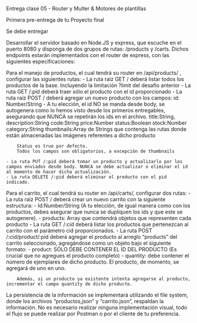 Entrega clase 05 - Router y Multer & Motores de plantillas

Primera pre-entrega de tu Proyecto final

Se debe entregar

Desarrollar el servidor basado en Node.JS y express, que escuche en el puerto 8080 y disponga de dos grupos de rutas: /products y /carts. Dichos endpoints estarán implementados con el router de express, con las siguientes especificaciones:

Para el manejo de productos, el cual tendrá su router en /api/products/ , configurar las siguientes rutas: 
    - La ruta raíz GET / deberá listar todos los productos de la base. Incluyendo la limitación ?limit del desafío anterior 
    - La ruta GET /:pid deberá traer sólo el producto con el id proporcionado 
    - La ruta raíz POST / deberá agregar un nuevo producto con los campos:
        id: Number/String - A tu elección, el id NO se manda desde body, se autogenera como lo hemos visto desde los primeros entregables, asegurando que NUNCA se repetirán los ids en el archivo.
        title:String,
        description:String
        code:String
        price:Number
        status:Boolean
        stock:Number
        category:String
        thumbnails:Array de Strings que contenga las rutas donde están almacenadas las imágenes referentes a dicho producto

        Status es true por defecto.
        Todos los campos son obligatorios, a excepción de thumbnails

    - La ruta PUT /:pid deberá tomar un producto y actualizarlo por los campos enviados desde body. NUNCA se debe actualizar o eliminar el id al momento de hacer dicha actualización.
    - La ruta DELETE /:pid deberá eliminar el producto con el pid indicado.

Para el carrito, el cual tendrá su router en /api/carts/, configurar dos rutas: 
    - La ruta raíz POST / deberá crear un nuevo carrito con la siguiente estructura: 
        - Id:Number/String (A tu elección, de igual manera como con los productos, debes asegurar que nunca se dupliquen los ids y que este se autogenere). 
        - products: Array que contendrá objetos que representen cada producto 
    - La ruta GET /:cid deberá listar los productos que pertenezcan al carrito con el parámetro cid proporcionados. 
    - La ruta POST /:cid/product/:pid deberá agregar el producto al arreglo “products” del carrito seleccionado, agregándose como un objeto bajo el siguiente formato: 
        - product: SÓLO DEBE CONTENER EL ID DEL PRODUCTO (Es crucial que no agregues el producto completo) 
        - quantity: debe contener el número de ejemplares de dicho producto. 
        El producto, de momento, se agregará de uno en uno.

        Además, si un producto ya existente intenta agregarse al producto, incrementar el campo quantity de dicho producto.

La persistencia de la información se implementará utilizando el file system, donde los archivos “productos,json” y “carrito.json”, respaldan la información.
No es necesario realizar ninguna implementación visual, todo el flujo se puede realizar por Postman o por el cliente de tu preferencia.

